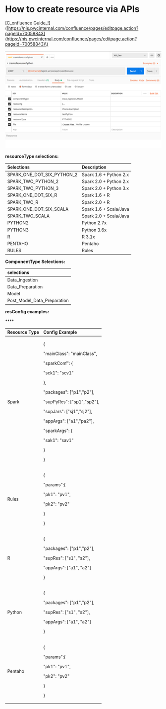 # How to create resource via APIs

\[C_onfluence Guide_!\]\([https://nis.pwcinternal.com/confluence/pages/editpage.action?pageId=70058843](https://nis.pwcinternal.com/confluence/pages/editpage.action?pageId=70058843)\)

![](.gitbook/assets/screen-shot-2019-03-25-at-21.49.17.png)

**resourceType selections:**

| Selections | Description |
| :--- | :--- |
| SPARK\_ONE\_DOT\_SIX\_PYTHON\_2 | Spark 1.6 + Python 2.x |
| SPARK\_TWO\_PYTHON\_2 | Spark 2.0 + Python 2.x |
| SPARK\_TWO\_PYTHON\_3 | Spark 2.0 + Python 3.x |
| SPARK\_ONE\_DOT\_SIX\_R | Spark 1.6 + R |
| SPARK\_TWO\_R | Spark 2.0 + R |
| SPARK\_ONE\_DOT\_SIX\_SCALA | Spark 1.6 + Scala/Java |
| SPARK\_TWO\_SCALA | Spark 2.0 + Scala/Java |
| PYTHON2 | Python 2.7x |
| PYTHON3 | Python 3.6x |
| R | R 3.1x |
| PENTAHO | Pentaho |
| RULES | Rules |

**ComponentType Selections:**

| **selections** |
| :--- |
| Data\_Ingestion |
| Data\_Preparation |
|  Model |
| Post\_Model\_Data\_Preparation |

**resConfig examples:**

\*\*\*\*

<table>
  <thead>
    <tr>
      <th style="text-align:left">Resource Type</th>
      <th style="text-align:left">Config Example</th>
    </tr>
  </thead>
  <tbody>
    <tr>
      <td style="text-align:left">Spark</td>
      <td style="text-align:left">
        <p>{</p>
        <p>&quot;mainClass&quot;: &quot;mainClass&quot;,</p>
        <p>&quot;sparkConf&quot;: {</p>
        <p>&quot;sck1&quot;: &quot;scv1&quot;</p>
        <p>},</p>
        <p>&quot;packages&quot;: [&quot;p1&quot;,&quot;p2&quot;],</p>
        <p>&quot;supPyRes&quot;: [&quot;sp1&quot;,&quot;sp2&quot;],</p>
        <p>&quot;supJars&quot;: [&quot;sj1&quot;,&quot;sj2&quot;],</p>
        <p>&quot;appArgs&quot;: [&quot;a1&quot;,&quot;pa2&quot;],</p>
        <p>&quot;sparkArgs&quot;: {</p>
        <p>&quot;sak1&quot;: &quot;sav1&quot;</p>
        <p>}</p>
        <p>}</p>
      </td>
    </tr>
    <tr>
      <td style="text-align:left">Rules</td>
      <td style="text-align:left">
        <p>{</p>
        <p>&quot;params&quot;:{</p>
        <p>&quot;pk1&quot;: &quot;pv1&quot;,</p>
        <p>&quot;pk2&quot;: &quot;pv2&quot;</p>
        <p>}</p>
        <p>}</p>
      </td>
    </tr>
    <tr>
      <td style="text-align:left">R</td>
      <td style="text-align:left">
        <p>{</p>
        <p>&quot;packages&quot;: [&quot;p1&quot;,&quot;p2&quot;],</p>
        <p>&quot;supRes&quot;: [&quot;s1&quot;, &quot;s2&quot;],</p>
        <p>&quot;appArgs&quot;: [&quot;a1&quot;, &quot;a2&quot;]</p>
        <p>}</p>
      </td>
    </tr>
    <tr>
      <td style="text-align:left">Python</td>
      <td style="text-align:left">
        <p>{</p>
        <p>&quot;packages&quot;: [&quot;p1&quot;,&quot;p2&quot;],</p>
        <p>&quot;supRes&quot;: [&quot;s1&quot;, &quot;s2&quot;],</p>
        <p>&quot;appArgs&quot;: [&quot;a1&quot;, &quot;a2&quot;]</p>
        <p>}</p>
      </td>
    </tr>
    <tr>
      <td style="text-align:left">Pentaho</td>
      <td style="text-align:left">
        <p>{</p>
        <p>&quot;params&quot;:{</p>
        <p>&quot;pk1&quot;: &quot;pv1&quot;,</p>
        <p>&quot;pk2&quot;: &quot;pv2&quot;</p>
        <p>}</p>
        <p>}</p>
      </td>
    </tr>
  </tbody>
</table>